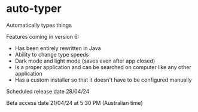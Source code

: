 # auto-typer
Automatically types things 

Features coming in version 6:
  - Has been entirely rewritten in Java
  - Ability to change type speeds
  - Dark mode and light mode (saves even after app closed)
  - Is a proper application and can be searched on computer like any other application
  - Has a custom installer so that it doesn't have to be configured manually


Scheduled release date 28/04/24

Beta access date 21/04/24 at 5:30 PM (Australian time)
